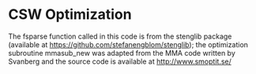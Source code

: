 # CSW Optimization
The fsparse function called in this code is from the stenglib package (available at https://github.com/stefanengblom/stenglib); the optimization subroutine mmasub_new was adapted from the MMA code written by Svanberg and the source code is available at http://www.smoptit.se/
